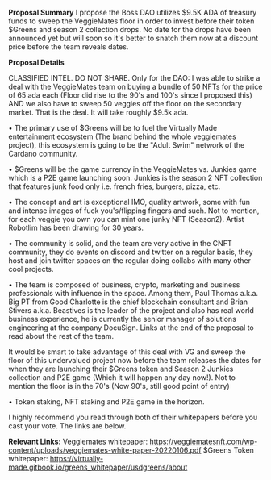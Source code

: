 **Proposal Summary**
I propose the Boss DAO utilizes $9.5K ADA of treasury funds to sweep the VeggieMates floor in order to invest before their token $Greens and season 2 collection drops. No date for the drops have been announced yet but will soon so it's better to snatch them now at a discount price before the team reveals dates.

**Proposal Details**

CLASSIFIED INTEL. DO NOT SHARE. Only for the DAO: I was able to strike a deal with the VeggieMates team on buying a bundle of 50 NFTs for the price of 65 ada each (Floor did rise to the 90's and 100's since I proposed this) AND we also have to sweep 50 veggies off the floor on the secondary market. That is the deal. It will take roughly $9.5k ada. 

• The primary use of $Greens will be to fuel the Virtually Made entertainment ecosystem (The brand behind the whole veggiemates project), this ecosystem is going to be the "Adult Swim" network of the Cardano community. 

• $Greens will be the game currency in the VeggieMates vs. Junkies game which is a P2E game launching soon.
Junkies is the season 2 NFT collection that features junk food only i.e. french fries, burgers, pizza, etc.

• The concept and art is exceptional IMO, quality artwork, some with fun and intense images of fuck you's/flipping fingers and such. Not to mention, for each veggie you own you can mint one junky NFT (Season2). Artist Robotlim has been drawing for 30 years.

• The community is solid, and the team are very active in the CNFT community, they do events on discord and twitter on a regular basis, they host and join twitter spaces on the regular doing collabs with many other cool projects.

• The team is composed of business, crypto, marketing and business professionals with influence in the space. Among them, Paul Thomas a.k.a. Big PT from Good Charlotte is the chief blockchain consultant and Brian Stivers a.k.a. Beastives is the leader of the project and also has real world business experience, he is currently the senior manager of solutions engineering at the company DocuSign. Links at the end of the proposal to read about the rest of the team.

It would be smart to take advantage of this deal with VG and sweep the floor of this undervalued project now before the team releases the dates for when they are launching their $Greens token and Season 2 Junkies collection and P2E game (Which it will happen any day now!). Not to mention the floor is in the 70's (Now 90's, still good point of entry)

• Token staking, NFT staking and P2E game in the horizon. 

I highly recommend you read through both of their whitepapers before you cast your vote. The links are below.

**Relevant Links:**
Veggiemates whitepaper: https://veggiematesnft.com/wp-content/uploads/veggiemates-white-paper-20220106.pdf
$Greens Token whitepaper: https://virtually-made.gitbook.io/greens_whitepaper/usdgreens/about
